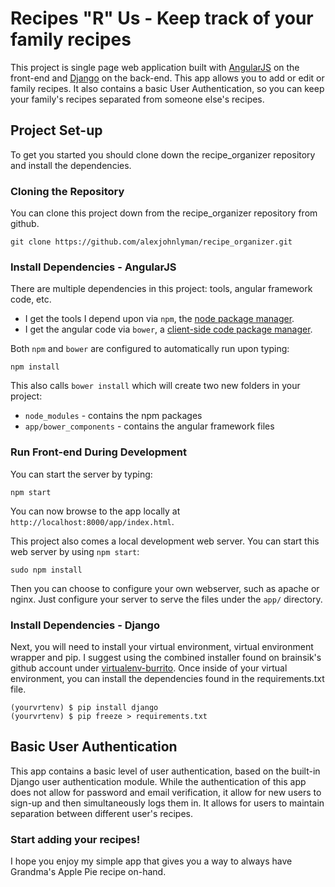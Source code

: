 # Recipes "R" Us -  Keep track of your family recipes

This project is single page web application  built with [AngularJS](https://angularjs.org/) on the front-end and [Django](https://www.djangoproject.com/) on the back-end. This app allows you to add or edit or family recipes. It also contains a basic User Authentication, so you can keep your family's recipes separated from someone else's recipes. 


## Project Set-up

To get you started you should clone down the recipe_organizer repository and install the dependencies.

### Cloning the Repository

You can clone this project down from the recipe_organizer repository from github.
```
git clone https://github.com/alexjohnlyman/recipe_organizer.git
```

### Install Dependencies - AngularJS

There are multiple dependencies in this project: tools, angular framework code, etc. 

* I get the tools I depend upon via `npm`, the [node package manager][npm].
* I get the angular code via `bower`, a [client-side code package manager][bower].

Both `npm` and  `bower`  are configured to automatically run upon typing:

```
npm install
```

This also calls `bower install` which will create two new folders in your project:

* `node_modules` - contains the npm packages
* `app/bower_components` - contains the angular framework files

### Run Front-end During Development

You can start the server by typing:
```
npm start
```
You can now browse to the app locally at `http://localhost:8000/app/index.html`.

This project also comes a local development web server. You can start this web server by using `npm start`:

```
sudo npm install
```

Then you can choose to configure your own webserver, such as apache or nginx. Just configure your server to serve the files under the `app/` directory.



### Install Dependencies - Django


Next, you will need to install your virtual environment, virtual environment wrapper and pip. I suggest using the combined installer found on brainsik's github account under [virtualenv-burrito](https://github.com/brainsik/virtualenv-burrito). Once inside of your virtual environment, you can install the dependencies found in the requirements.txt file.
```
(yourvrtenv) $ pip install django
(yourvrtenv) $ pip freeze > requirements.txt
```

## Basic User Authentication
This app contains a basic level of user authentication, based on the built-in Django user authentication module. While the authentication of this app does not allow for password and email verification, it allow for new users to sign-up and then simultaneously logs them in. It allows for users to maintain separation between different user's recipes. 


### Start adding your recipes!
I hope you enjoy my simple app that gives you a way to always have Grandma's Apple Pie recipe on-hand.

[git]: http://git-scm.com/
[bower]: http://bower.io
[npm]: https://www.npmjs.org/
[node]: http://nodejs.org

